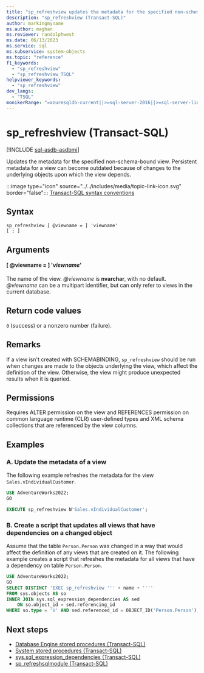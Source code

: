 ```yaml
---
title: "sp_refreshview updates the metadata for the specified non-schema-bound view."
description: "sp_refreshview (Transact-SQL)"
author: markingmyname
ms.author: maghan
ms.reviewer: randolphwest
ms.date: 06/13/2023
ms.service: sql
ms.subservice: system-objects
ms.topic: "reference"
f1_keywords:
  - "sp_refreshview"
  - "sp_refreshview_TSQL"
helpviewer_keywords:
  - "sp_refreshview"
dev_langs:
  - "TSQL"
monikerRange: "=azuresqldb-current||>=sql-server-2016||>=sql-server-linux-2017||=azuresqldb-mi-current"
---
```

# sp_refreshview (Transact-SQL)

[!INCLUDE [sql-asdb-asdbmi](../../includes/applies-to-version/sql-asdb-asdbmi.md)]

Updates the metadata for the specified non-schema-bound view. Persistent metadata for a view can become outdated because of changes to the underlying objects upon which the view depends.

:::image type="icon" source="../../includes/media/topic-link-icon.svg" border="false"::: [Transact-SQL syntax conventions](../../t-sql/language-elements/transact-sql-syntax-conventions-transact-sql.md)

## Syntax

```syntaxsql
sp_refreshview [ @viewname = ] 'viewname'
[ ; ]
```

## Arguments

#### [ @viewname = ] '*viewname*'

The name of the view. *@viewname* is **nvarchar**, with no default. *@viewname* can be a multipart identifier, but can only refer to views in the current database.

## Return code values

`0` (success) or a nonzero number (failure).

## Remarks

If a view isn't created with SCHEMABINDING, `sp_refreshview` should be run when changes are made to the objects underlying the view, which affect the definition of the view. Otherwise, the view might produce unexpected results when it is queried.

## Permissions

Requires ALTER permission on the view and REFERENCES permission on common language runtime (CLR) user-defined types and XML schema collections that are referenced by the view columns.

## Examples

### A. Update the metadata of a view

The following example refreshes the metadata for the view `Sales.vIndividualCustomer`.

```sql
USE AdventureWorks2022;
GO

EXECUTE sp_refreshview N'Sales.vIndividualCustomer';
```

### B. Create a script that updates all views that have dependencies on a changed object

Assume that the table `Person.Person` was changed in a way that would affect the definition of any views that are created on it. The following example creates a script that refreshes the metadata for all views that have a dependency on table `Person.Person`.

```sql
USE AdventureWorks2022;
GO
SELECT DISTINCT 'EXEC sp_refreshview ''' + name + ''''
FROM sys.objects AS so
INNER JOIN sys.sql_expression_dependencies AS sed
    ON so.object_id = sed.referencing_id
WHERE so.type = 'V' AND sed.referenced_id = OBJECT_ID('Person.Person');
```

## Next steps

- [Database Engine stored procedures (Transact-SQL)](database-engine-stored-procedures-transact-sql.md)
- [System stored procedures (Transact-SQL)](system-stored-procedures-transact-sql.md)
- [sys.sql_expression_dependencies (Transact-SQL)](../system-catalog-views/sys-sql-expression-dependencies-transact-sql.md)
- [sp_refreshsqlmodule (Transact-SQL)](sp-refreshsqlmodule-transact-sql.md)
